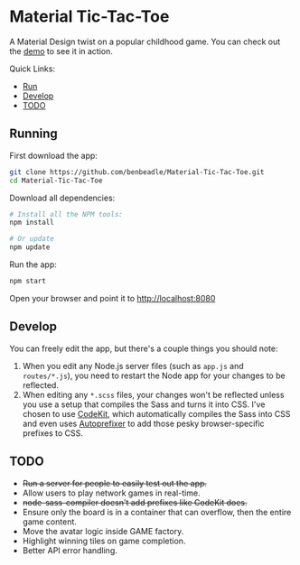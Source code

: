 # Material Tic-Tac-Toe

A Material Design twist on a popular childhood game. You can check out the [demo](http://tictactoe-benbeadle.rhcloud.com) to see it in action.

Quick Links:

*  [Run](#run)
*  [Develop](#develop)
*  [TODO](#todo)

## <a name="run"></a> Running

First download the app:
```bash
git clone https://github.com/benbeadle/Material-Tic-Tac-Toe.git
cd Material-Tic-Tac-Toe
```

Download all dependencies:
```bash
# Install all the NPM tools:
npm install

# Or update
npm update
```

Run the app:
```bash
npm start
```

Open your browser and point it to [http://localhost:8080](http://localhost:8080)

## <a name="develop"></a> Develop

You can freely edit the app, but there's a couple things you should note:

 1. When you edit any Node.js server files (such as `app.js` and `routes/*.js`), you need to restart the Node app for your changes to be reflected.
 2. When editing any `*.scss` files, your changes won't be reflected unless you use a setup that compiles the Sass and turns it into CSS. I've chosen to use [CodeKit](https://incident57.com/codekit/), which automatically compiles the Sass into CSS and even uses [Autoprefixer](https://github.com/postcss/autoprefixer) to add those pesky browser-specific prefixes to CSS.

## <a name="todo"></a> TODO

* ~~Run a server for people to easily test out the app.~~
* Allow users to play network games in real-time.
* ~~node-sass-compiler doesn't add prefixes like CodeKit does.~~
* Ensure only the board is in a container that can overflow, then the entire game content.
* Move the avatar logic inside GAME factory.
* Highlight winning tiles on game completion.
* Better API error handling.